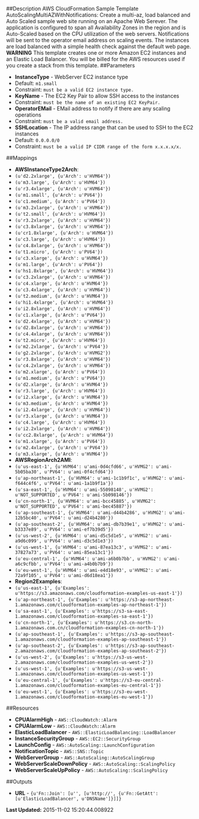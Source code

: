 ##Description
AWS CloudFormation Sample Template AutoScalingMultiAZWithNotifications: Create a multi-az, load balanced and Auto Scaled sample web site running on an Apache Web Serever. The application is configured to span all Availability Zones in the region and is Auto-Scaled based on the CPU utilization of the web servers. Notifications will be sent to the operator email address on scaling events. The instances are load balanced with a simple health check against the default web page. **WARNING** This template creates one or more Amazon EC2 instances and an Elastic Load Balancer. You will be billed for the AWS resources used if you create a stack from this template.
##Parameters
 * **InstanceType** - WebServer EC2 instance type
  * Default: `m1.small`
  * Constraint: `must be a valid EC2 instance type.`
 * **KeyName** - The EC2 Key Pair to allow SSH access to the instances
  * Constraint: `must be the name of an existing EC2 KeyPair.`
 * **OperatorEMail** - EMail address to notify if there are any scaling operations
  * Constraint: `must be a valid email address.`
 * **SSHLocation** - The IP address range that can be used to SSH to the EC2 instances
  * Default: `0.0.0.0/0`
  * Constraint: `must be a valid IP CIDR range of the form x.x.x.x/x.`


##Mappings
 * **AWSInstanceType2Arch**:
  * `(u'd2.2xlarge', {u'Arch': u'HVM64'})`
  * `(u'm3.large', {u'Arch': u'HVM64'})`
  * `(u'r3.4xlarge', {u'Arch': u'HVM64'})`
  * `(u'm1.small', {u'Arch': u'PV64'})`
  * `(u'c1.medium', {u'Arch': u'PV64'})`
  * `(u'm3.2xlarge', {u'Arch': u'HVM64'})`
  * `(u't2.small', {u'Arch': u'HVM64'})`
  * `(u'r3.2xlarge', {u'Arch': u'HVM64'})`
  * `(u'c3.8xlarge', {u'Arch': u'HVM64'})`
  * `(u'cr1.8xlarge', {u'Arch': u'HVM64'})`
  * `(u'c3.large', {u'Arch': u'HVM64'})`
  * `(u'c4.8xlarge', {u'Arch': u'HVM64'})`
  * `(u't1.micro', {u'Arch': u'PV64'})`
  * `(u'c3.xlarge', {u'Arch': u'HVM64'})`
  * `(u'm1.large', {u'Arch': u'PV64'})`
  * `(u'hs1.8xlarge', {u'Arch': u'HVM64'})`
  * `(u'c3.2xlarge', {u'Arch': u'HVM64'})`
  * `(u'c4.xlarge', {u'Arch': u'HVM64'})`
  * `(u'c3.4xlarge', {u'Arch': u'HVM64'})`
  * `(u't2.medium', {u'Arch': u'HVM64'})`
  * `(u'hi1.4xlarge', {u'Arch': u'HVM64'})`
  * `(u'i2.8xlarge', {u'Arch': u'HVM64'})`
  * `(u'c1.xlarge', {u'Arch': u'PV64'})`
  * `(u'd2.4xlarge', {u'Arch': u'HVM64'})`
  * `(u'd2.8xlarge', {u'Arch': u'HVM64'})`
  * `(u'c4.4xlarge', {u'Arch': u'HVM64'})`
  * `(u't2.micro', {u'Arch': u'HVM64'})`
  * `(u'm2.2xlarge', {u'Arch': u'PV64'})`
  * `(u'g2.2xlarge', {u'Arch': u'HVMG2'})`
  * `(u'r3.8xlarge', {u'Arch': u'HVM64'})`
  * `(u'c4.2xlarge', {u'Arch': u'HVM64'})`
  * `(u'm2.xlarge', {u'Arch': u'PV64'})`
  * `(u'm1.medium', {u'Arch': u'PV64'})`
  * `(u'd2.xlarge', {u'Arch': u'HVM64'})`
  * `(u'r3.large', {u'Arch': u'HVM64'})`
  * `(u'i2.xlarge', {u'Arch': u'HVM64'})`
  * `(u'm3.medium', {u'Arch': u'HVM64'})`
  * `(u'i2.4xlarge', {u'Arch': u'HVM64'})`
  * `(u'r3.xlarge', {u'Arch': u'HVM64'})`
  * `(u'c4.large', {u'Arch': u'HVM64'})`
  * `(u'i2.2xlarge', {u'Arch': u'HVM64'})`
  * `(u'cc2.8xlarge', {u'Arch': u'HVM64'})`
  * `(u'm1.xlarge', {u'Arch': u'PV64'})`
  * `(u'm2.4xlarge', {u'Arch': u'PV64'})`
  * `(u'm3.xlarge', {u'Arch': u'HVM64'})`
 * **AWSRegionArch2AMI**:
  * `(u'us-east-1', {u'HVM64': u'ami-0d4cfd66', u'HVMG2': u'ami-5b05ba30', u'PV64': u'ami-0f4cfd64'})`
  * `(u'ap-northeast-1', {u'HVM64': u'ami-1c1b9f1c', u'HVMG2': u'ami-f644c4f6', u'PV64': u'ami-1a1b9f1a'})`
  * `(u'sa-east-1', {u'HVM64': u'ami-55098148', u'HVMG2': u'NOT_SUPPORTED', u'PV64': u'ami-5b098146'})`
  * `(u'cn-north-1', {u'HVM64': u'ami-bcc45885', u'HVMG2': u'NOT_SUPPORTED', u'PV64': u'ami-bec45887'})`
  * `(u'ap-southeast-1', {u'HVM64': u'ami-d44b4286', u'HVMG2': u'ami-12b5bc40', u'PV64': u'ami-d24b4280'})`
  * `(u'ap-southeast-2', {u'HVM64': u'ami-db7b39e1', u'HVMG2': u'ami-b3337e89', u'PV64': u'ami-ef7b39d5'})`
  * `(u'us-west-2', {u'HVM64': u'ami-d5c5d1e5', u'HVMG2': u'ami-a9d6c099', u'PV64': u'ami-d3c5d1e3'})`
  * `(u'us-west-1', {u'HVM64': u'ami-87ea13c3', u'HVMG2': u'ami-37827a73', u'PV64': u'ami-85ea13c1'})`
  * `(u'eu-central-1', {u'HVM64': u'ami-a6b0b7bb', u'HVMG2': u'ami-a6c9cfbb', u'PV64': u'ami-a4b0b7b9'})`
  * `(u'eu-west-1', {u'HVM64': u'ami-e4d18e93', u'HVMG2': u'ami-72a9f105', u'PV64': u'ami-d6d18ea1'})`
 * **Region2Examples**:
  * `(u'us-east-1', {u'Examples': u'https://s3.amazonaws.com/cloudformation-examples-us-east-1'})`
  * `(u'ap-northeast-1', {u'Examples': u'https://s3-ap-northeast-1.amazonaws.com/cloudformation-examples-ap-northeast-1'})`
  * `(u'sa-east-1', {u'Examples': u'https://s3-sa-east-1.amazonaws.com/cloudformation-examples-sa-east-1'})`
  * `(u'cn-north-1', {u'Examples': u'https://s3.cn-north-1.amazonaws.com.cn/cloudformation-examples-cn-north-1'})`
  * `(u'ap-southeast-1', {u'Examples': u'https://s3-ap-southeast-1.amazonaws.com/cloudformation-examples-ap-southeast-1'})`
  * `(u'ap-southeast-2', {u'Examples': u'https://s3-ap-southeast-2.amazonaws.com/cloudformation-examples-ap-southeast-2'})`
  * `(u'us-west-2', {u'Examples': u'https://s3-us-west-2.amazonaws.com/cloudformation-examples-us-west-2'})`
  * `(u'us-west-1', {u'Examples': u'https://s3-us-west-1.amazonaws.com/cloudformation-examples-us-west-1'})`
  * `(u'eu-central-1', {u'Examples': u'https://s3-eu-central-1.amazonaws.com/cloudformation-examples-eu-central-1'})`
  * `(u'eu-west-1', {u'Examples': u'https://s3-eu-west-1.amazonaws.com/cloudformation-examples-eu-west-1'})`


##Resources
 * **CPUAlarmHigh** - `AWS::CloudWatch::Alarm`
 * **CPUAlarmLow** - `AWS::CloudWatch::Alarm`
 * **ElasticLoadBalancer** - `AWS::ElasticLoadBalancing::LoadBalancer`
 * **InstanceSecurityGroup** - `AWS::EC2::SecurityGroup`
 * **LaunchConfig** - `AWS::AutoScaling::LaunchConfiguration`
 * **NotificationTopic** - `AWS::SNS::Topic`
 * **WebServerGroup** - `AWS::AutoScaling::AutoScalingGroup`
 * **WebServerScaleDownPolicy** - `AWS::AutoScaling::ScalingPolicy`
 * **WebServerScaleUpPolicy** - `AWS::AutoScaling::ScalingPolicy`


##Outputs
 * **URL** - `{u'Fn::Join': [u'', [u'http://', {u'Fn::GetAtt': [u'ElasticLoadBalancer', u'DNSName']}]]}`


**Last Updated:** 2015-11-02 15:20:44.008922
